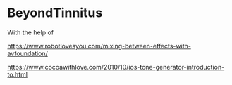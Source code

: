 # BeyondTinnitus

With the help of

https://www.robotlovesyou.com/mixing-between-effects-with-avfoundation/

https://www.cocoawithlove.com/2010/10/ios-tone-generator-introduction-to.html
